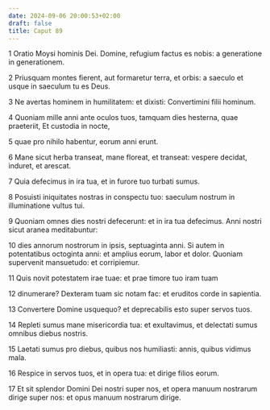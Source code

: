 ```yaml
---
date: 2024-09-06 20:00:53+02:00
draft: false
title: Caput 89
---
```





1 Oratio Moysi hominis Dei. Domine, refugium factus es nobis: a generatione in generationem.

2 Priusquam montes fierent, aut formaretur terra, et orbis: a saeculo et usque in saeculum tu es Deus.

3 Ne avertas hominem in humilitatem: et dixisti: Convertimini filii hominum.

4 Quoniam mille anni ante oculos tuos, tamquam dies hesterna, quae praeteriit, Et custodia in nocte,

5 quae pro nihilo habentur, eorum anni erunt.

6 Mane sicut herba transeat, mane floreat, et transeat: vespere decidat, induret, et arescat.

7 Quia defecimus in ira tua, et in furore tuo turbati sumus.

8 Posuisti iniquitates nostras in conspectu tuo: saeculum nostrum in illuminatione vultus tui.

9 Quoniam omnes dies nostri defecerunt: et in ira tua defecimus. Anni nostri sicut aranea meditabuntur:

10 dies annorum nostrorum in ipsis, septuaginta anni. Si autem in potentatibus octoginta anni: et amplius eorum, labor et dolor. Quoniam supervenit mansuetudo: et corripiemur.

11 Quis novit potestatem irae tuae: et prae timore tuo iram tuam

12 dinumerare? Dexteram tuam sic notam fac: et eruditos corde in sapientia.

13 Convertere Domine usquequo? et deprecabilis esto super servos tuos.

14 Repleti sumus mane misericordia tua: et exultavimus, et delectati sumus omnibus diebus nostris.

15 Laetati sumus pro diebus, quibus nos humiliasti: annis, quibus vidimus mala.

16 Respice in servos tuos, et in opera tua: et dirige filios eorum.

17 Et sit splendor Domini Dei nostri super nos, et opera manuum nostrarum dirige super nos: et opus manuum nostrarum dirige.

